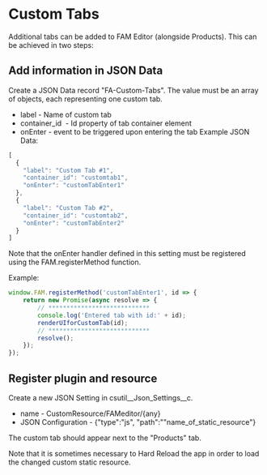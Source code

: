 # Custom Tabs

Additional tabs can be added to FAM Editor (alongside Products). This can be achieved in two steps:

## Add information in JSON Data

Create a JSON Data record "FA-Custom-Tabs". The value must be an array of objects, each representing one custom tab.

- label - Name of custom tab
- container_id  - Id property of tab container element
- onEnter - event to be triggered upon entering the tab
Example JSON Data:

```javascript
[
  {
    "label": "Custom Tab #1",
    "container_id": "customtab1",
    "onEnter": "customTabEnter1"
  },
  {
    "label": "Custom Tab #2",
    "container_id": "customtab2",
    "onEnter": "customTabEnter2"
  }
]
```

Note that the onEnter handler defined in this setting must be registered using the FAM.registerMethod function.

Example:

```javascript
window.FAM.registerMethod('customTabEnter1', id => {
	return new Promise(async resolve => {
		// ****************************
		console.log('Entered tab with id:' + id);
		renderUIforCustomTab(id);
		// ****************************
		resolve();
	});
});
```

## Register plugin and resource

Create a new JSON Setting in csutil__Json_Settings__c.

- name - CustomResource/FAMeditor/{any}
- JSON Configuration - {"type":"js", "path":""name_of_static_resource"}

The custom tab should appear next to the "Products" tab.

Note that it is sometimes necessary to Hard Reload the app in order to load the changed custom static resource.